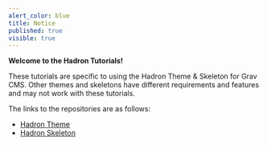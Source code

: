 ```yaml
---
alert_color: blue
title: Notice
published: true
visible: true
---
```


**Welcome to the Hadron Tutorials!**

These tutorials are specific to using the Hadron Theme & Skeleton for Grav CMS. Other themes and skeletons have different requirements and features and may not work with these tutorials.

The links to the repositories are as follows:
- [Hadron Theme](https://github.com/Crabston/grav-theme-hadron)
- [Hadron Skeleton](https://github.com/Crabston/grav-skeleton-hadron)

